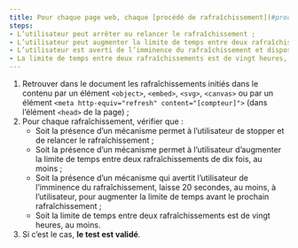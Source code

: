```yaml
---
title: Pour chaque page web, chaque [procédé de rafraîchissement](#procede-de-rafraichissement) (balise `<object>`, balise `<embed>`, balise `<svg>`, balise `<canvas>`, balise `<meta>`) vérifie-t-il une de ces conditions (hors cas particuliers) ?
steps:
- L’utilisateur peut arrêter ou relancer le rafraîchissement ;
- L’utilisateur peut augmenter la limite de temps entre deux rafraîchissements de dix fois, au moins ;
- L’utilisateur est averti de l’imminence du rafraîchissement et dispose de vingt secondes, au moins, pour augmenter la limite de temps avant le prochain rafraîchissement ;
- La limite de temps entre deux rafraîchissements est de vingt heures, au moins.
---
```


1. Retrouver dans le document les rafraîchissements initiés dans le contenu par un élément `<object>`, `<embed>`, `<svg>`, `<canvas>` ou par un élément `<meta http-equiv="refresh" content="[compteur]">` (dans l’élément `<head>` de la page) ;
2. Pour chaque rafraîchissement, vérifier que :
      * Soit la présence d’un mécanisme permet à l’utilisateur de stopper et de relancer le rafraîchissement ;
      * Soit la présence d’un mécanisme permet à l’utilisateur d’augmenter la limite de temps entre deux rafraîchissements de dix fois, au moins ;
      * Soit la présence d’un mécanisme qui avertit l’utilisateur de l’imminence du rafraîchissement, laisse 20 secondes, au moins, à l’utilisateur, pour augmenter la limite de temps avant le prochain rafraîchissement ;
      * Soit la limite de temps entre deux rafraîchissements est de vingt heures, au moins.
3. Si c’est le cas, **le test est validé**.
